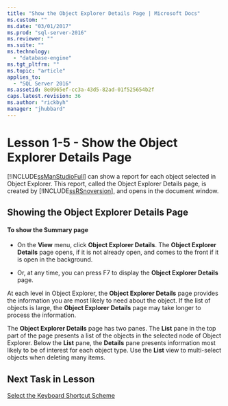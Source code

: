 ```yaml
---
title: "Show the Object Explorer Details Page | Microsoft Docs"
ms.custom: ""
ms.date: "03/01/2017"
ms.prod: "sql-server-2016"
ms.reviewer: ""
ms.suite: ""
ms.technology: 
  - "database-engine"
ms.tgt_pltfrm: ""
ms.topic: "article"
applies_to: 
  - "SQL Server 2016"
ms.assetid: 8e0965ef-cc3a-43d5-82ad-01f525654b2f
caps.latest.revision: 36
ms.author: "rickbyh"
manager: "jhubbard"
---
```

# Lesson 1-5 - Show the Object Explorer Details Page
[!INCLUDE[ssManStudioFull](../../../advanced-analytics/r-services/includes/ssmanstudiofull-md.md)] can show a report for each object selected in Object Explorer. This report, called the Object Explorer Details page, is created by [!INCLUDE[ssRSnoversion](../../../advanced-analytics/r-services/includes/ssrsnoversion-md.md)], and opens in the document window.  
  
## Showing the Object Explorer Details Page  
  
#### To show the Summary page  
  
-   On the **View** menu, click **Object Explorer Details**. The **Object Explorer Details** page opens, if it is not already open, and comes to the front if it is open in the background.  
  
-   Or, at any time, you can press F7 to display the **Object Explorer Details** page.  
  
At each level in Object Explorer, the **Object Explorer Details** page provides the information you are most likely to need about the object. If the list of objects is large, the **Object Explorer Details** page may take longer to process the information.  
  
The **Object Explorer Details** page has two panes. The **List** pane in the top part of the page presents a list of the objects in the selected node of Object Explorer. Below the **List** pane, the **Details** pane presents information most likely to be of interest for each object type. Use the **List** view to multi-select objects when deleting many items.  
  
## Next Task in Lesson  
[Select the Keyboard Shortcut Scheme](../../../tools/sql-server-management-studio/tutorials/lesson-1-6-select-the-keyboard-shortcut-scheme.md)  
  
  
  
